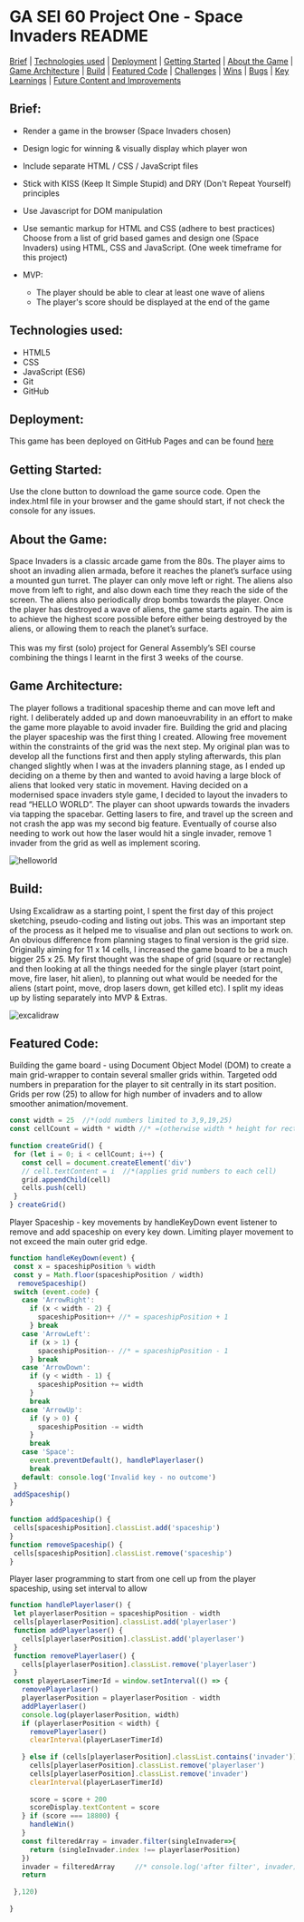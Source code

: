 # GA SEI 60 Project One - Space Invaders  README 

[Brief](#brief "Goto brief") | 
[Technologies used](#technologies-used "Goto technologies-used") | 
[Deployment](#deployment "Goto deployment") | 
[Getting Started](#getting-started "Goto getting started") | 
[About the Game](#about-the-game "Goto about-the-game") | 
[Game Architecture](#game-architecture "Goto game-architecture") |
[Build](#build "Goto build") | 
[Featured Code](#featured-code "Goto featured-code") | 
[Challenges](#challenges "Goto challenges") | 
[Wins](#wins "Goto wins") | 
[Bugs](#bugs "Goto bugs") | 
[Key Learnings](#key-learnings "Goto key-learnings") | 
[Future Content and Improvements](#future-content-and-improvements "Goto future-content-and-improvements")

## Brief: 
* Render a game in the browser (Space Invaders chosen)
* Design logic for winning & visually display which player won
* Include separate HTML / CSS / JavaScript files
* Stick with KISS (Keep It Simple Stupid) and DRY (Don't Repeat Yourself)  principles
* Use Javascript for DOM manipulation
* Use semantic markup for HTML and CSS (adhere to best practices)
​
Choose from a list of grid based games and design one (Space Invaders) using HTML, CSS and JavaScript. (One week timeframe for this project)  

* MVP:
  * The player should be able to clear at least one wave of aliens
  * The player's score should be displayed at the end of the game

## Technologies used:
* HTML5
* CSS
* JavaScript (ES6)
* Git
* GitHub

## Deployment: 
This game has been deployed on GitHub Pages and can be found [here](https://achan81.github.io/sei-project-01/ "here")

## Getting Started: 
Use the clone button to download the game source code. 
Open the index.html file in your browser and the game should start, if not check the console for any issues.

## About the Game: 
Space Invaders is a classic arcade game from the 80s. The player aims to shoot an invading alien armada, before it reaches the planet’s surface using a mounted gun turret. The player can only move left or right. The aliens also move from left to right, and also down each time they reach the side of the screen. The aliens also periodically drop bombs towards the player. Once the player has destroyed a wave of aliens, the game starts again. The aim is to achieve the highest score possible before either being destroyed by the aliens, or allowing them to reach the planet’s surface.
<br></br>
This was my first (solo) project for General Assembly’s SEI course combining the things I learnt in the first 3 weeks of the course.

## Game Architecture:
The player follows a traditional spaceship theme and can move left and right. I deliberately added up and down manoeuvrability in an effort to make the game more playable to avoid invader fire. Building the grid and placing the player spaceship was the first thing I created. Allowing free movement within the constraints of the grid was the next step. My original plan was to develop all the functions first and then apply styling afterwards, this plan changed slightly when I was at the invaders planning stage, as I ended up deciding on a theme by then and wanted to avoid having a large block of aliens that looked very static in movement. Having decided on a modernised space invaders style game, I decided to layout the invaders to read “HELLO WORLD”. The player can shoot upwards towards the invaders via tapping the spacebar. Getting lasers to fire, and travel up the screen and not crash the app was my second big feature. Eventually of course also needing to work out how the laser would hit a single invader, remove 1 invader from the grid as well as implement scoring.

![helloworld](./assets/hello-world.png)

## Build: 
Using Excalidraw as a starting point, I spent the first day of this project sketching, pseudo-coding and listing out jobs.
This was an important step of the process as it helped me to visualise and plan out sections to work on. An obvious difference from planning stages to final version is the grid size.  Originally aiming for 11 x 14 cells, I increased the game board to be a much bigger 25 x 25. My first thought was the shape of grid (square or rectangle) and then looking at all the things needed for the single player (start point, move, fire laser, hit alien), to planning out what would be needed for the aliens (start point, move, drop lasers down, get killed etc). I split my ideas up by listing separately into MVP & Extras. 

![excalidraw](./assets/project1-planning.png)






## Featured Code:
Building the game board - using Document Object Model (DOM) to create a main grid-wrapper to contain several smaller grids within.  Targeted odd numbers in preparation for the player to sit centrally in its start position. Grids per row (25) to allow for high number of invaders and to allow smoother animation/movement.


```js
const width = 25  //*(odd numbers limited to 3,9,19,25)
const cellCount = width * width //* =(otherwise width * height for rectangle)
 
function createGrid() {  
 for (let i = 0; i < cellCount; i++) {
   const cell = document.createElement('div')
   // cell.textContent = i  //*(applies grid numbers to each cell)
   grid.appendChild(cell)
   cells.push(cell)
 }
} createGrid()
```

Player Spaceship - key movements by handleKeyDown event listener to remove and add spaceship on every key down. Limiting player movement to not exceed the main outer grid edge. 
```js
function handleKeyDown(event) {
 const x = spaceshipPosition % width
 const y = Math.floor(spaceshipPosition / width)
  removeSpaceship()
 switch (event.code) {
   case 'ArrowRight':
     if (x < width - 2) {
       spaceshipPosition++ //* = spaceshipPosition + 1
     } break
   case 'ArrowLeft':
     if (x > 1) {
       spaceshipPosition-- //* = spaceshipPosition - 1
     } break
   case 'ArrowDown':
     if (y < width - 1) {
       spaceshipPosition += width
     }
     break
   case 'ArrowUp':
     if (y > 0) {
       spaceshipPosition -= width
     }
     break
   case 'Space':
     event.preventDefault(), handlePlayerlaser()
     break
   default: console.log('Invalid key - no outcome')
 }
 addSpaceship()
}
 
function addSpaceship() {
 cells[spaceshipPosition].classList.add('spaceship')
}
function removeSpaceship() {
 cells[spaceshipPosition].classList.remove('spaceship')
}
```


Player laser programming to start from one cell up from the player spaceship, using set interval to allow 

```js
function handlePlayerlaser() {
 let playerlaserPosition = spaceshipPosition - width
 cells[playerlaserPosition].classList.add('playerlaser')
 function addPlayerlaser() {
   cells[playerlaserPosition].classList.add('playerlaser')
 }
 function removePlayerlaser() {
   cells[playerlaserPosition].classList.remove('playerlaser')
 }
 const playerLaserTimerId = window.setInterval(() => {
   removePlayerlaser()
   playerlaserPosition = playerlaserPosition - width
   addPlayerlaser()
   console.log(playerlaserPosition, width)
   if (playerlaserPosition < width) {   
     removePlayerlaser()             
     clearInterval(playerLaserTimerId)
    
   } else if (cells[playerlaserPosition].classList.contains('invader')) {
     cells[playerlaserPosition].classList.remove('playerlaser')
     cells[playerlaserPosition].classList.remove('invader')
     clearInterval(playerLaserTimerId)
    
     score = score + 200
     scoreDisplay.textContent = score
   } if (score === 18800) {
     handleWin()
   }
   const filteredArray = invader.filter(singleInvader=>{
     return (singleInvader.index !== playerlaserPosition)
   })
   invader = filteredArray     //* console.log('after filter', invader)
   return
 
 },120)
 
}
```













